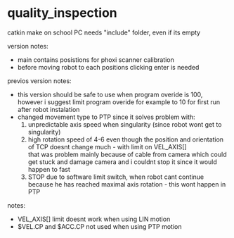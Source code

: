 # quality_inspection

catkin make on school PC needs "include" folder, even if its empty<br />

version notes:
   - main contains posistions for phoxi scanner calibration
   - before moving robot to each positions clicking enter is needed

previos version notes:<br />
   - this version should be safe to use when program overide is 100, however i suggest limit program overide for example to 10 for first run after robot instalation<br />
   - changed movement type to PTP since it solves problem with:<br />
        1) unpredictable axis speed when singularity (since robot wont get to singularity)<br />
        2) high rotation speed of 4-6 even though the position and orientation of TCP doesnt change much - with limit on VEL_AXIS[]<br />
           that was problem mainly because of cable from camera which could get stuck and damage camera and i couldnt stop it since it would happen to fast<br />
        3) STOP due to software limit switch, when robot cant continue because he has reached maximal axis rotation - this wont happen in PTP<br />

notes:<br />
   - VEL_AXIS[] limit doesnt work when using LIN motion<br />
   - $VEL.CP and $ACC.CP not used when using PTP motion<br />
